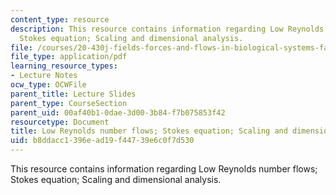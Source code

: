 ```yaml
---
content_type: resource
description: This resource contains information regarding Low Reynolds number flows;
  Stokes equation; Scaling and dimensional analysis.
file: /courses/20-430j-fields-forces-and-flows-in-biological-systems-fall-2015/b8ddacc1396ead19f44739e6c0f7d530_MIT20_430JF15_Lecture17.pdf
file_type: application/pdf
learning_resource_types:
- Lecture Notes
ocw_type: OCWFile
parent_title: Lecture Slides
parent_type: CourseSection
parent_uid: 00af40b1-0dae-3d00-3b84-f7b075853f42
resourcetype: Document
title: Low Reynolds number flows; Stokes equation; Scaling and dimensional analysis
uid: b8ddacc1-396e-ad19-f447-39e6c0f7d530
---
```

This resource contains information regarding Low Reynolds number flows; Stokes equation; Scaling and dimensional analysis.

